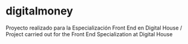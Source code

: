 # digitalmoney
Proyecto realizado para la Especialización Front End en Digital House / Project carried out for the Front End Specialization at Digital House
